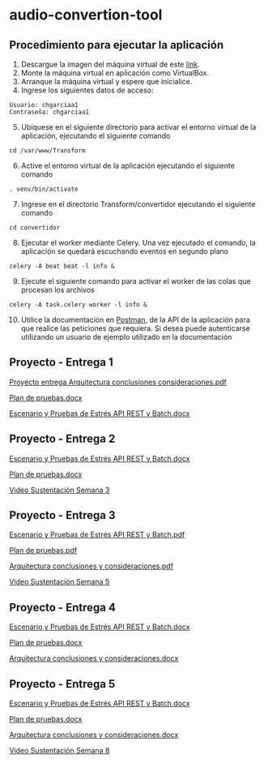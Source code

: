 # audio-convertion-tool

## Procedimiento para ejecutar la aplicación

1. Descargue la imagen del máquina virtual de este [link](https://uniandes-my.sharepoint.com/:u:/g/personal/c_riverao_uniandes_edu_co/EZsttXcFpO9FigeOadsZMcIBtjmeZmSHvUlV0x1Q5LZL6g?e=3L1cvS).
2. Monte la máquina virtual en aplicación como VirtualBox.
3. Arranque la máquina virtual y espere que inicialice.
4. Ingrese los siguientes datos de acceso:
```
Usuario: chgarciaa1
Contraseña: chgarciaa1
```
5. Ubíquese en el siguiente directorio para activar el entorno virtual de la aplicación, ejecutando el siguiente comando
```
cd /var/www/Transform   
```
6. Active el entorno virtual de la aplicación ejecutando el siguiente comando
```
. venv/bin/activate
```
7. Ingrese en el directorio Transform/convertidor ejecutando el siguiente comando
```
cd convertidor
```
8. Ejecutar el worker mediante Celery. Una vez ejecutado el comando, la aplicación se quedará escuchando eventos en segundo plano
```
celery -A beat beat -l info &
```
9. Ejecute el siguiente comando para activar el worker de las colas que procesan los archivos
```
celery -A task.celery worker -l info &
```
10. Utilice la documentación en [Postman](https://documenter.getpostman.com/view/20323572/2s84LF4GMM), de la API de la aplicación para que realice las peticiones que requiera. 
Si desea puede autenticarse utilizando un usuario de ejemplo utilizado en la documentación

## Proyecto - Entrega 1

[Proyecto entrega Arquitectura conclusiones consideraciones.pdf](https://github.com/criverao/audio-convertion-tool/blob/master/Proyecto%201%20entrega%201%20-%20Arquitectura%2C%20conclusiones%20y%20consideraciones.pdf)

[Plan de pruebas.docx](https://github.com/criverao/audio-convertion-tool/blob/master/Plan%20de%20pruebas.pdf)

[Escenario y Pruebas de Estrés API REST y Batch.docx](https://github.com/criverao/audio-convertion-tool/blob/master/Escenario%20y%20Pruebas%20de%20Estre%CC%81s%20API%20REST%20y%20Batch.pdf)

## Proyecto - Entrega 2

[Escenario y Pruebas de Estrés API REST y Batch.docx](https://github.com/criverao/audio-convertion-tool/files/9907092/Escenario.y.Pruebas.de.Estres.API.REST.y.Batch.docx)

[Plan de pruebas.docx](https://github.com/criverao/audio-convertion-tool/files/9907091/Plan.de.pruebas.docx)

[Video Sustentación Semana 3](https://user-images.githubusercontent.com/36201331/199156759-f245be5d-4347-4216-b0ed-81b8872f5011.mp4)

## Proyecto - Entrega 3

[Escenario y Pruebas de Estrés API REST y Batch.pdf](https://github.com/criverao/audio-convertion-tool/files/10009579/Escenario.y.Pruebas.de.Estres.API.REST.y.Batch.pdf)

[Plan de pruebas.pdf](https://github.com/criverao/audio-convertion-tool/files/10009580/Plan.de.pruebas.pdf)

[Arquitectura conclusiones y consideraciones.pdf](https://github.com/criverao/audio-convertion-tool/files/10009578/Arquitectura.conclusiones.y.consideraciones.pdf)

[Video Sustentación Semana 5](https://user-images.githubusercontent.com/98676704/201826559-62bf4d35-4db5-4ce3-8cef-07189c49b380.mp4)


## Proyecto - Entrega 4

[Escenario y Pruebas de Estrés API REST y Batch.docx](https://github.com/criverao/audio-convertion-tool/files/10063663/Escenario.y.Pruebas.de.Estres.API.REST.y.Batch.docx)

[Plan de pruebas.docx](https://github.com/criverao/audio-convertion-tool/files/10063664/Plan.de.pruebas.docx)

[Arquitectura conclusiones y consideraciones.docx](https://github.com/criverao/audio-convertion-tool/files/10063666/Arquitectura.conclusiones.y.consideraciones.docx)

## Proyecto - Entrega 5

[Escenario y Pruebas de Estrés API REST y Batch.docx]()

[Plan de pruebas.docx]()

[Arquitectura conclusiones y consideraciones.docx]()

[Video Sustentación Semana 8](https://uniandes-my.sharepoint.com/:v:/g/personal/c_riverao_uniandes_edu_co/ET1kpMOUNHdIoO7yOaKYvGcBNP-ReSJYeciKN-xyJTdGSQ?e=IVR4mX)

